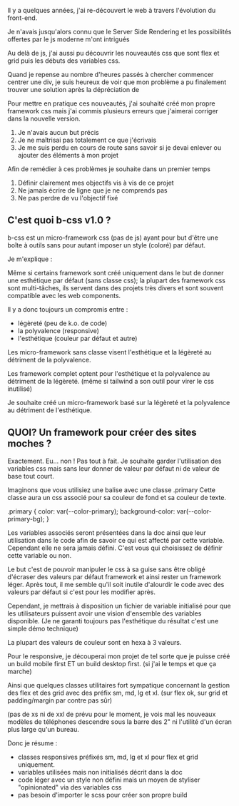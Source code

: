 Il y a quelques années, j'ai re-découvert le web à travers
l'évolution du front-end.

Je n'avais jusqu'alors connu que le Server Side Rendering
et les possibilités offertes par le js moderne m'ont intrigués

Au delà de js, j'ai aussi pu découvrir les nouveautés css
que sont flex et grid puis les débuts des variables css.

Quand je repense au nombre d'heures passés à chercher
commencer centrer une div, je suis heureux de voir
que mon problème a pu finalement trouver une solution
après la dépréciation de <center></center>

Pour mettre en pratique ces nouveautés, j'ai souhaité
créé mon propre framework css mais j'ai commis plusieurs
erreurs que j'aimerai corriger dans la nouvelle version.

1. Je n'avais aucun but précis
2. Je ne maîtrisai pas totalement ce que j'écrivais
3. Je me suis perdu en cours de route sans savoir si je devai enlever
   ou ajouter des éléments à mon projet

Afin de remédier à ces problèmes je souhaite dans un premier temps

1. Définir clairement mes objectifs vis à vis de ce projet
2. Ne jamais écrire de ligne que je ne comprends pas
3. Ne pas perdre de vu l'objectif fixé

## C'est quoi b-css v1.0 ?

b-css est un micro-framework css (pas de js) ayant
pour but d'être une boîte à outils sans pour autant
imposer un style (coloré) par défaut.

Je m'explique :

Même si certains framework sont créé uniquement
dans le but de donner une esthétique par défaut
(sans classe css); la plupart des framework css
sont multi-tâches, ils servent dans des projets
très divers et sont souvent compatible avec
les web components.

Il y a donc toujours un compromis entre :

- légèreté (peu de k.o. de code)
- la polyvalence (responsive)
- l'esthétique (couleur par défaut et autre)

Les micro-framework sans classe visent l'esthétique et
la légèreté au détriment de la polyvalence.

Les framework complet optent pour l'esthétique et
la polyvalence au détriment de la légèreté.
(même si tailwind a son outil pour virer le css inutilisé)

Je souhaite créé un micro-framework basé sur la
légèreté et la polyvalence au détriment de l'esthétique.

## QUOI? Un framework pour créer des sites moches ?

Exactement. Eu... non ! Pas tout à fait.
Je souhaite garder l'utilisation des variables css
mais sans leur donner de valeur par défaut ni
de valeur de base tout court.

Imaginons que vous utilisiez une balise avec une classe .primary
Cette classe aura un css associé pour sa couleur de fond et
sa couleur de texte.

.primary {
color: var(--color-primary);
background-color: var(--color-primary-bg);
}

Les variables associés seront présentées dans la
doc ainsi que leur utilisation dans le code
afin de savoir ce qui est affecté par cette variable.
Cependant elle ne sera jamais défini.
C'est vous qui choisissez de définir cette variable ou non.

Le but c'est de pouvoir manipuler le css à sa guise
sans être obligé d'écraser des valeurs par défaut framework
et ainsi rester un framework léger.
Après tout, il me semble qu'il soit inutile d'alourdir le code
avec des valeurs par défaut si c'est pour les modifier après.

Cependant, je mettrais à disposition un fichier de variable
initialisé pour que les utilisateurs puissent avoir une vision
d'ensemble des variables disponible. (Je ne garanti toujours
pas l'esthétique du résultat c'est une simple démo technique)

La plupart des valeurs de couleur sont en hexa à 3 valeurs.

Pour le responsive, je découperai mon projet de tel sorte que
je puisse créé un build mobile first ET un build desktop first.
(si j'ai le temps et que ça marche)

Ainsi que quelques classes utilitaires fort sympatique concernant
la gestion des flex et des grid avec des préfix sm, md, lg et xl.
(sur flex ok, sur grid et padding/margin par contre pas sûr)

(pas de xs ni de xxl de prévu pour le moment, je vois mal les
nouveaux modèles de téléphones descendre sous la barre des 2"
ni l'utilité d'un écran plus large qu'un bureau.

Donc je résume :

- classes responsives préfixés sm, md, lg et xl pour flex et grid uniquement.
- variables utilisées mais non initialisés décrit dans la doc
- code léger avec un style non défini mais un moyen de styliser "opinionated"
  via des variables css
- pas besoin d'importer le scss pour créer son propre build
